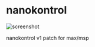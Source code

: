 nanokontrol
===========

![screenshot](http://cl.ly/LDy0/Screen%20Shot%202012-11-28%20at%207.40.56%20PM.png)

nanokontrol v1 patch for max/msp